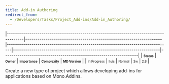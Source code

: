 ```yaml
---
title: Add-in Authoring
redirect_from:
  - /Developers/Tasks/Project_Add-ins/Add-in_Authoring/
---
```


<span> </span>

<span id="_task_a_ProjectAddins.AddinAuthoring"></span><span> </span>

|--------------------------------------------------------------------------------------|-------------------------------------------------------------------|--------------------------------------------------------------------------------|------------------------------------------------------------------------|------------------------------------------------------------------|
| **<span style="font-size: x-small;">Status</span>**                                  | **<span style="font-size: x-small;">Owner</span>**                | **<span style="font-size: x-small;">Importance</span>**                        | **<span style="font-size: x-small;">Complexity</span>**                | **<span style="font-size: x-small;">MD Version</span>**          |
| <span class="task-status-In Progress" style="font-size: x-small;">In Progress</span> | <span class="task-owner" style="font-size: x-small;">lluis</span> | <span class="task-importance-Normal" style="font-size: x-small;">Normal</span> | <span class="task-complexity-3w" style="font-size: x-small;">3w</span> | <span class="task-target" style="font-size: x-small;">2.8</span> |

Create a new type of project which allows developing add-ins for applications based on Mono.Addins.
